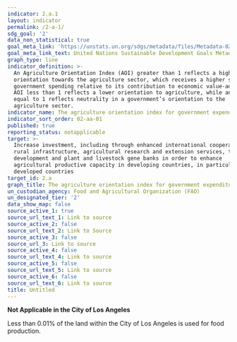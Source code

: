 ```yaml
---
indicator: 2.a.1
layout: indicator
permalink: /2-a-1/
sdg_goal: '2'
data_non_statistical: true
goal_meta_link: 'https://unstats.un.org/sdgs/metadata/files/Metadata-02-0A-01.pdf '
goal_meta_link_text: United Nations Sustainable Development Goals Metadata (PDF 223 KB)
graph_type: line
indicator_definition: >-
  An Agriculture Orientation Index (AOI) greater than 1 reflects a higher
  orientation towards the agriculture sector, which receives a higher share of
  government spending relative to its contribution to economic value-added. An
  AOI less than 1 reflects a lower orientation to agriculture, while an AOI
  equal to 1 reflects neutrality in a government’s orientation to the
  agriculture sector.
indicator_name: The agriculture orientation index for government expenditures
indicator_sort_order: 02-aa-01
published: true
reporting_status: notapplicable
target: >-
  Increase investment, including through enhanced international cooperation, in
  rural infrastructure, agricultural research and extension services, technology
  development and plant and livestock gene banks in order to enhance
  agricultural productive capacity in developing countries, in particular least
  developed countries
target_id: 2.a
graph_title: The agriculture orientation index for government expenditures
un_custodian_agency: Food and Agricultural Organization (FAO)
un_designated_tier: '2'
data_show_map: false
source_active_1: true
source_url_text_1: Link to source
source_active_2: false
source_url_text_2: Link to Source
source_active_3: false
source_url_3: Link to source
source_active_4: false
source_url_text_4: Link to source
source_active_5: false
source_url_text_5: Link to source
source_active_6: false
source_url_text_6: Link to source
title: Untitled
---
```

**Not Applicable in the City of Los Angeles**

Less than 0.01% of the land within the City of Los Angeles is used for food production.
